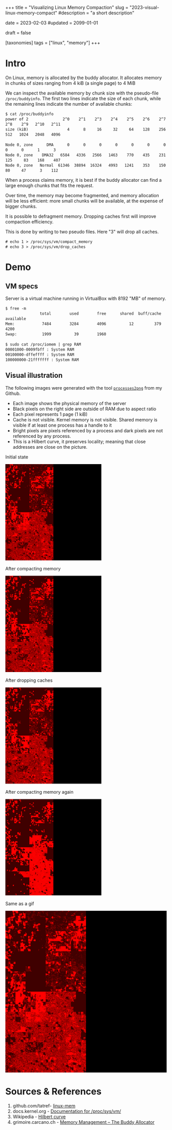 +++
title = "Visualizing Linux Memory Compaction"
slug = "2023-visual-linux-memory-compact"
#description = "a short description"

date = 2023-02-03
#updated = 2099-01-01

draft = false

[taxonomies]
tags = ["linux", "memory"]
+++


# Intro

On Linux, memory is allocated by the buddy allocator. It allocates memory in chunks of sizes ranging from 4 kiB (a single page) to 4 MiB

We can inspect the available memory by chunk size with the pseudo-file `/proc/buddyinfo`. The first two lines indicate the size of each chunk, while the remaining lines indicate the number of available chunks:

```shell-session
$ cat /proc/buddyinfo 
power of 2               2^0    2^1    2^3    2^4    2^5    2^6    2^7    2^8    2^9   2^10   2^11
size (kiB)                 4      8     16     32     64    128    256    512   1024   2048   4096

Node 0, zone      DMA      0      0      0      0      0      0      0      0      0      1      3 
Node 0, zone    DMA32   6584   4336   2566   1463    770    435    231    125     83    168    407 
Node 0, zone   Normal  61346  38894  16324   4993   1241    353    150     80     47      3    112 
```

When a process claims memory, it is best if the buddy allocator can find a large enough chunks that fits the request.

Over time, the memory may become fragmented, and memory allocation will be less efficient: more small chunks will be available, at the expense of bigger chunks.

It is possible to defragment memory. Dropping caches first will improve compaction efficiency.

This is done by writing to two pseudo files. Here "3" will drop all caches.

```shell-session
# echo 1 > /proc/sys/vm/compact_memory
# echo 3 > /proc/sys/vm/drop_caches
```


# Demo
## VM specs

Server is a virtual machine running in VirtualBox with 8192 "MB" of memory.

```shell-session
$ free -m
               total        used        free      shared  buff/cache   available
Mem:            7484        3284        4096          12         379        4200
Swap:           1999          39        1960

$ sudo cat /proc/iomem | grep RAM
00001000-0009fbff : System RAM
00100000-dffeffff : System RAM
100000000-21fffffff : System RAM
```

## Visual illustration

The following images were generated with the tool [`processes2png`](https://github.com/tatref/linux-mem/) from my Github.

* Each image shows the physical memory of the server
* Black pixels on the right side are outside of RAM due to aspect ratio
* Each pixel represents 1 page (1 kiB)
* Cache is not visible. Kernel memory is not visible. Shared memory is visible if at least one process has a handle to it
* Bright pixels are pixels referenced by a process and dark pixels are not referenced by any process.
* This is a Hilbert curve, it preserves locality; meaning that close addresses are close on the picture.



Initial state

<img src="1.png" width="300">

After compacting memory

<img src="2.png" width="300">

After dropping caches

<img src="3.png" width="300">

After compacting memory again

<img src="4.png" width="300">


Same as a gif

![1](out.gif)


# Sources & References
1. github.com/tatref- [linux-mem](https://github.com/tatref/linux-mem/)
1. docs.kernel.org - [Documentation for /proc/sys/vm/](https://docs.kernel.org/admin-guide/sysctl/vm.html)
1. Wikipedia - [Hilbert curve](https://en.wikipedia.org/wiki/Hilbert_curve)
1. grimoire.carcano.ch - [Memory Management – The Buddy Allocator](https://grimoire.carcano.ch/blog/memory-management-the-buddy-allocator/)